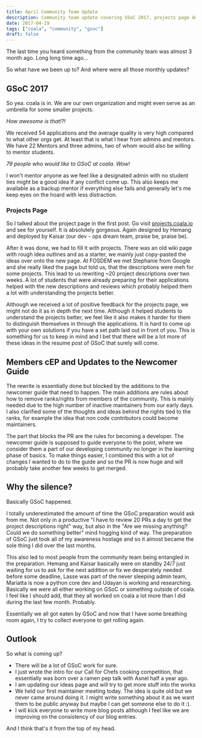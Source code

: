 ```yaml
---
title: April Community Team Update
description: Community team update covering GSoC 2017, projects page development, and member guidelines.
date: 2017-04-19
tags: ["coala", "community", "gsoc"]
draft: false
---
```


The last time you heard something from the community team was almost 3 month
ago.
Long long time ago...

So what have we been up to?
And where were all those monthly updates?

GSoC 2017
---------

So yea. coala is in. We are our own organization and might even serve as an
umbrella for some smaller projects.

*How awesome is that!?!*

We received 54 applications and the average quality is very high compared to
what other orgs get.
At least that is what I hear from admins and mentors.
We have 22 Mentors and three admins, two of whom would also be willing to mentor
students.

*79 people who would like to GSoC at coala. Wow!*

I won't mentor anyone as we feel like a designated admin with no student ties
might be a good idea if any conflict come up.
This also keeps me available as a backup mentor if everything else fails and
generally let's me keep eyes on the hoard with less distraction.


### Projects Page

So I talked about the project page in the first post.
Go visit [projects.coala.io](https://projects.coala.io) and see for yourself.
It is absolutely gorgeous.
Again designed by Hemang and deployed by Kaisar (our dev - ops dream team,
praise be, praise be).

After it was done, we had to fill it with projects.
There was an old wiki page with rough idea outlines and as a starter, we mainly
just copy-pasted the ideas over onto the new page.
At FOSDEM we met Stephanie from Google and she really liked the page but told
us, that the descriptions were meh for some projects.
This lead to us rewriting ~20 project descriptions over two weeks.
A lot of students that were already preparing for their applications helped with
the new descriptions and reviews which probably helped them a lot with
understanding the projects better.

Although we received a lot of positive feedback for the projects page, we might
not do it as in depth the next time.
Although it helped students to understand the projects better, we feel like it
also makes it harder for them to distinguish themselves in through the
applications.
It is hard to come up with your own solutions if you have a set
path laid out in front of you.
This is something for us to keep in mind and I bet that there will be a lot more
of these ideas in the resume post of GSoC that surely will come.


Members cEP and Updates to the Newcomer Guide
---------------------------------------------

The rewrite is essentially done but blocked by the additions to the newcomer
guide that need to happen.
The main additions are rules about how to remove ranks/rights from members of
the community.
This is mainly needed due to the high number of inactive maintainers from our
early days.
I also clarified some of the thoughts and ideas behind the rights tied to the
ranks, for example the idea that non code contributors could become maintainers.

The part that blocks the PR are the rules for becoming a developer.
The newcomer guide is supposed to guide everyone to the point, where we consider
them a part of our developing community no longer in the learning phase of
basics.
To make things easier, I combined this with a lot of changes I wanted to do to
the guide and so the PR is now huge and will probably take another few weeks to
get merged.


Why the silence?
----------------

Basically GSoC happened.

I totally underestimated the amount of time the GSoC preparation would ask from
me.
Not only in a productive "I have to review 20 PRs a day to get the project
descriptions right" way, but also in the "Are we missing anything? Could we
do something better" mind hogging kind of way.
The preparation of GSoC just took all of my awareness hostage and so it almost
became the sole thing I did over the last months.

This also led to most people from the community team being entangled in the
preparation.
Hemang and Kaisar basically were on standby 24/7 just waiting for us to ask for
the next addition or fix we desperately needed before some deadline,
Lasse was part of the never sleeping admin team, Mariatta is now
a python core dev and Udayan is working and researching.
Basically we were all either working on GSoC or something outside of coala.
I feel like I should add, that they all worked on coala a lot more than
I did during the last few month. Probably.

Essentially we all got eaten by GSoC and now that I have some breathing room
again, I try to collect everyone to get rolling again.


Outlook
-------

So what is coming up?

- There will be a lot of GSoC work for sure.
- I just wrote the intro for our Call for Chefs cooking competition,
  that essentially was born over a ramen pep talk with Asnel half a year ago.
- I am updating our ideas page and will try to get more stuff into the works
- We held our first maintainer meeting today. The idea is quite old but
  we never came around doing it. I might write something about it as we want
  them to be public anyway but maybe I can get someone else to do it :).
- I will kick everyone to write more blog posts although I feel like we are
  improving on the consistency of our blog entries.

And I think that's it from the top of my head.
